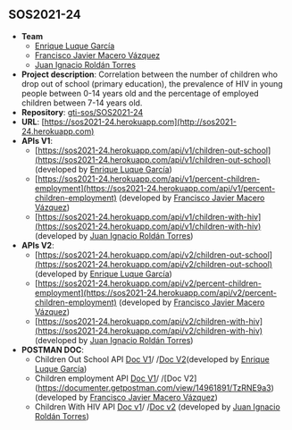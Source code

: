 ## SOS2021-24

- **Team**
  - [Enrique Luque García](https://github.com/enrike7lg)
  - [Francisco Javier Macero Vázquez](https://github.com/framacvaz)
  - [Juan Ignacio Roldán Torres](https://github.com/juaroltor)
- **Project description**: Correlation between the number of children who drop out of school (primary education), the prevalence of HIV in young people between 0-14 years old and the percentage of employed children between 7-14 years old.
- **Repository**: [gti-sos/SOS2021-24](https://github.com/gti-sos/SOS2021-24)
- **URL**: [https://sos2021-24.herokuapp.com](http://sos2021-24.herokuapp.com)
- **APIs V1**:
    - [https://sos2021-24.herokuapp.com/api/v1/children-out-school](https://sos2021-24.herokuapp.com/api/v1/children-out-school) (developed by [Enrique Luque García](https://github.com/enrike7lg))
    - [https://sos2021-24.herokuapp.com/api/v1/percent-children-employment](https://sos2021-24.herokuapp.com/api/v1/percent-children-employment) (developed by [Francisco Javier Macero Vázquez](https://github.com/framacvaz))
    - [https://sos2021-24.herokuapp.com/api/v1/children-with-hiv](https://sos2021-24.herokuapp.com/api/v1/children-with-hiv) (developed by [Juan Ignacio Roldán Torres](https://github.com/juaroltor))
- **APIs V2**:
     - [https://sos2021-24.herokuapp.com/api/v2/children-out-school](https://sos2021-24.herokuapp.com/api/v2/children-out-school) (developed by [Enrique Luque García](https://github.com/enrike7lg))
    - [https://sos2021-24.herokuapp.com/api/v2/percent-children-employment](https://sos2021-24.herokuapp.com/api/v2/percent-children-employment) (developed by [Francisco Javier Macero Vázquez](https://github.com/framacvaz))
    - [https://sos2021-24.herokuapp.com/api/v2/children-with-hiv](https://sos2021-24.herokuapp.com/api/v2/children-with-hiv) (developed by [Juan Ignacio Roldán Torres](https://github.com/juaroltor))
- **POSTMAN DOC**:
    -  Children Out School API [Doc V1](https://documenter.getpostman.com/view/14937153/TzJoDfw2)/ /[Doc V2](https://documenter.getpostman.com/view/14937153/TzRLkAN8)(developed by [Enrique Luque García](https://github.com/enrike7lg))
    -  Children employment API [Doc V1](https://documenter.getpostman.com/view/14961891/TzJsed6w)/ /[Doc V2]
    (https://documenter.getpostman.com/view/14961891/TzRNE9a3)(developed by [Francisco Javier Macero Vázquez](https://github.com/framacvaz))
    -  Children With HIV API [Doc v1](https://documenter.getpostman.com/view/14966687/TzJoF1dY)/ /[Doc v2](https://documenter.getpostman.com/view/14966687/TzRNE9RG) (developed by [Juan Ignacio Roldán Torres](https://github.com/juaroltor))

   
